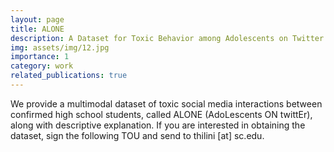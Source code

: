 ```yaml
---
layout: page
title: ALONE
description: A Dataset for Toxic Behavior among Adolescents on Twitter
img: assets/img/12.jpg
importance: 1
category: work
related_publications: true
---
```


We provide a multimodal dataset of toxic social media interactions between confirmed high school students, called ALONE (AdoLescents ON twittEr), along with descriptive explanation. If you are interested in obtaining the dataset, sign the following TOU and send to thilini [at] sc.edu.

